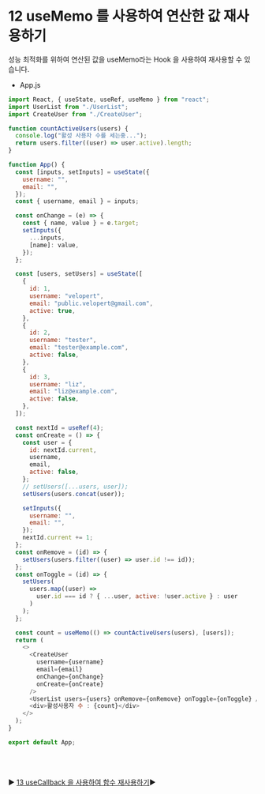 # 12 useMemo 를 사용하여 연산한 값 재사용하기

성능 최적화를 위하여 연산된 값을 useMemo라는 Hook 을 사용하여 재사용할 수 있습니다.

- App.js

```javascript
import React, { useState, useRef, useMemo } from "react";
import UserList from "./UserList";
import CreateUser from "./CreateUser";

function countActiveUsers(users) {
  console.log("활성 사용자 수를 세는중...");
  return users.filter((user) => user.active).length;
}

function App() {
  const [inputs, setInputs] = useState({
    username: "",
    email: "",
  });
  const { username, email } = inputs;

  const onChange = (e) => {
    const { name, value } = e.target;
    setInputs({
      ...inputs,
      [name]: value,
    });
  };

  const [users, setUsers] = useState([
    {
      id: 1,
      username: "velopert",
      email: "public.velopert@gmail.com",
      active: true,
    },
    {
      id: 2,
      username: "tester",
      email: "tester@example.com",
      active: false,
    },
    {
      id: 3,
      username: "liz",
      email: "liz@example.com",
      active: false,
    },
  ]);

  const nextId = useRef(4);
  const onCreate = () => {
    const user = {
      id: nextId.current,
      username,
      email,
      active: false,
    };
    // setUsers([...users, user]);
    setUsers(users.concat(user));

    setInputs({
      username: "",
      email: "",
    });
    nextId.current += 1;
  };
  const onRemove = (id) => {
    setUsers(users.filter((user) => user.id !== id));
  };
  const onToggle = (id) => {
    setUsers(
      users.map((user) =>
        user.id === id ? { ...user, active: !user.active } : user
      )
    );
  };

  const count = useMemo(() => countActiveUsers(users), [users]);
  return (
    <>
      <CreateUser
        username={username}
        email={email}
        onChange={onChange}
        onCreate={onCreate}
      />
      <UserList users={users} onRemove={onRemove} onToggle={onToggle} />
      <div>활성사용자 수 : {count}</div>
    </>
  );
}

export default App;
```

<br/>
<br/>

:arrow_forward: [13 useCallback 을 사용하여 함수 재사용하기](./13%20useCallback%20%EC%9D%84%20%EC%82%AC%EC%9A%A9%ED%95%98%EC%97%AC%20%ED%95%A8%EC%88%98%20%EC%9E%AC%EC%82%AC%EC%9A%A9%ED%95%98%EA%B8%B0.md):arrow_forward:
